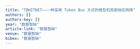 ```yaml
---
title: "TBHITNET——一种采用 Token Bus 方式的微型机局部地区网络"
authors: []
authors-key: []
year: "数据暂缺"
article-link: "数据暂缺"
venue: "数据暂缺"
bibex: "数据暂缺"
---
```

